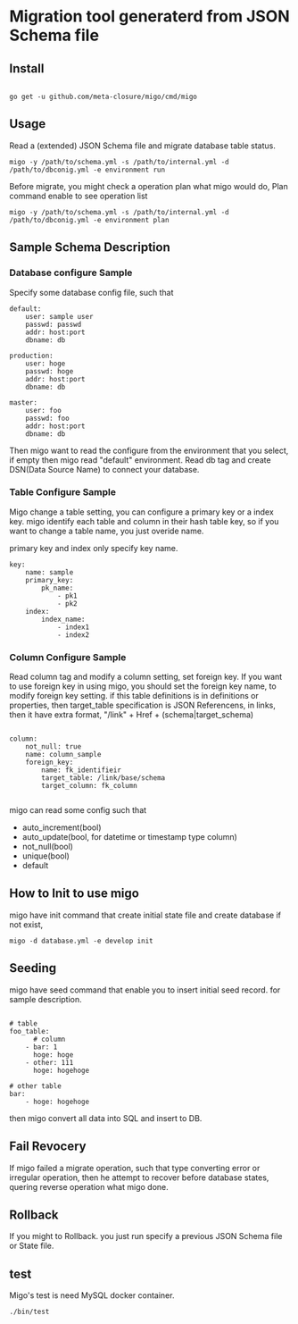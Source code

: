 # Migration tool generaterd from JSON Schema file

## Install

```sh:

go get -u github.com/meta-closure/migo/cmd/migo

```

## Usage
Read a (extended) JSON Schema file and migrate database table status.

```sh:
migo -y /path/to/schema.yml -s /path/to/internal.yml -d /path/to/dbconig.yml -e environment run
```

Before migrate, you might check a operation plan what migo would do,
Plan command enable to see operation list

```sh;
migo -y /path/to/schema.yml -s /path/to/internal.yml -d /path/to/dbconig.yml -e environment plan
```

## Sample Schema Description

### Database configure Sample

Specify some database config file, such that 

```yaml:
default:
    user: sample user
    passwd: passwd
    addr: host:port
    dbname: db

production:
    user: hoge
    passwd: hoge
    addr: host:port
    dbname: db

master:
    user: foo
    passwd: foo
    addr: host:port
    dbname: db

```

Then migo want to read the configure from the environment that you select, if empty then migo read
"default" environment.
Read db tag and create DSN(Data Source Name) to connect your database.

### Table Configure Sample

Migo change a table setting, you can configure a primary key or a index key.
migo identify each table and column in their hash table key,
so if you want to change a table name, you just overide name.

primary key and index only specify key name.


```yaml:
key:
    name: sample
    primary_key:
        pk_name:
            - pk1
            - pk2
    index:
        index_name:
            - index1
            - index2
```

### Column Configure Sample

Read column tag and modify a column setting, set foreign key.
If you want to use foreign key in using migo, you should set the foreign key name,
to modify foreign key setting.
if this table definitions is in definitions or properties, then target_table specification is
JSON Referencens, in links, then it have extra format, "/link" + Href + (schema|target_schema) 

```yaml:

column:
    not_null: true
    name: column_sample
    foreign_key:
        name: fk_identifieir
        target_table: /link/base/schema
        target_column: fk_column
        
```

migo can read some config such that 

- auto_increment(bool)
- auto_update(bool, for datetime or timestamp type column)
- not_null(bool)
- unique(bool)
- default

## How to Init to use migo 

migo have init command that create initial state file and 
create database if not exist,

```sh:
migo -d database.yml -e develop init
```

## Seeding

migo have seed command that enable you to insert initial seed record.
for sample description.

```yaml:

# table
foo_table:
      # column
    - bar: 1
      hoge: hoge
    - other: 111
      hoge: hogehoge

# other table
bar:
    - hoge: hogehoge

```

then migo convert all data into SQL and insert to DB.

## Fail Revocery

If migo failed a migrate operation, such that type converting error or irregular operation,
then he attempt to recover before database states, quering reverse operation what migo done.    

## Rollback

If you might to Rollback. you just run specify a previous JSON Schema file or State file.

## test

Migo's test is need MySQL docker container. 

```
./bin/test
```

